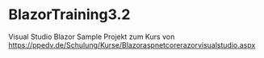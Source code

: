 # BlazorTraining3.2

Visual Studio Blazor Sample Projekt zum Kurs von
https://ppedv.de/Schulung/Kurse/Blazoraspnetcorerazorvisualstudio.aspx
